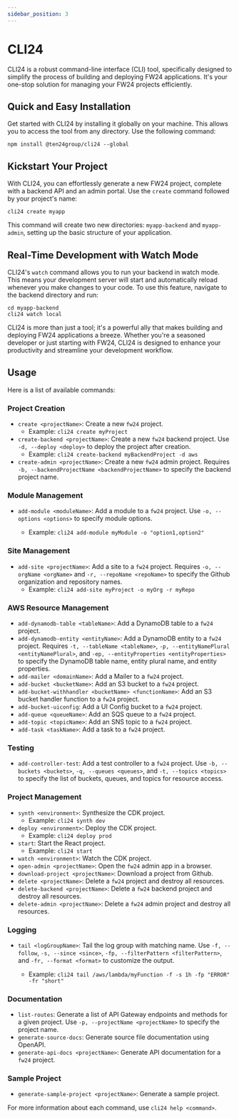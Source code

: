 ```yaml
---
sidebar_position: 3
---
```


# CLI24

CLI24 is a robust command-line interface (CLI) tool, specifically designed to simplify the process of building and deploying FW24 applications. It's your one-stop solution for managing your FW24 projects efficiently.

## Quick and Easy Installation

Get started with CLI24 by installing it globally on your machine. This allows you to access the tool from any directory. Use the following command:

```shell
npm install @ten24group/cli24 --global
```

## Kickstart Your Project

With CLI24, you can effortlessly generate a new FW24 project, complete with a backend API and an admin portal. Use the `create` command followed by your project's name:

```shell
cli24 create myapp
```

This command will create two new directories: `myapp-backend` and `myapp-admin`, setting up the basic structure of your application.

## Real-Time Development with Watch Mode

CLI24's `watch` command allows you to run your backend in watch mode. This means your development server will start and automatically reload whenever you make changes to your code. To use this feature, navigate to the backend directory and run:

```shell
cd myapp-backend
cli24 watch local
```

CLI24 is more than just a tool; it's a powerful ally that makes building and deploying FW24 applications a breeze. Whether you're a seasoned developer or just starting with FW24, CLI24 is designed to enhance your productivity and streamline your development workflow.

## Usage

Here is a list of available commands:

### Project Creation

- `create <projectName>`: Create a new `fw24` project.
  - Example: `cli24 create myProject`
- `create-backend <projectName>`: Create a new `fw24` backend project. Use `-d, --deploy <deploy>` to deploy the project after creation.
  - Example: `cli24 create-backend myBackendProject -d aws`
- `create-admin <projectName>`: Create a new `fw24` admin project. Requires `-b, --backendProjectName <backendProjectName>` to specify the backend project name.

### Module Management

- `add-module <moduleName>`: Add a module to a `fw24` project. Use `-o, --options <options>` to specify module options.

  - Example: `cli24 add-module myModule -o "option1,option2"`

### Site Management

- `add-site <projectName>`: Add a site to a `fw24` project. Requires `-o, --orgName <orgName>` and `-r, --repoName <repoName>` to specify the Github organization and repository names.
  - Example: `cli24 add-site myProject -o myOrg -r myRepo`

### AWS Resource Management

- `add-dynamodb-table <tableName>`: Add a DynamoDB table to a `fw24` project.
- `add-dynamodb-entity <entityName>`: Add a DynamoDB entity to a `fw24` project. Requires `-t, --tableName <tableName>`, `-p, --entityNamePlural <entityNamePlural>`, and `-ep, --entityProperties <entityProperties>` to specify the DynamoDB table name, entity plural name, and entity properties.
- `add-mailer <domainName>`: Add a Mailer to a `fw24` project.
- `add-bucket <bucketName>`: Add an S3 bucket to a `fw24` project.
- `add-bucket-withhandler <bucketName> <functionName>`: Add an S3 bucket handler function to a `fw24` project.
- `add-bucket-uiconfig`: Add a UI Config bucket to a `fw24` project.
- `add-queue <queueName>`: Add an SQS queue to a `fw24` project.
- `add-topic <topicName>`: Add an SNS topic to a `fw24` project.
- `add-task <taskName>`: Add a task to a `fw24` project.

### Testing

- `add-controller-test`: Add a test controller to a `fw24` project. Use `-b, --buckets <buckets>`, `-q, --queues <queues>`, and `-t, --topics <topics>` to specify the list of buckets, queues, and topics for resource access.

### Project Management

- `synth <environment>`: Synthesize the CDK project.
  - Example: `cli24 synth dev`
- `deploy <environment>`: Deploy the CDK project.
  - Example: `cli24 deploy prod`
- `start`: Start the React project.
  - Example: `cli24 start`
- `watch <environment>`: Watch the CDK project.
- `open-admin <projectName>`: Open the `fw24` admin app in a browser.
- `download-project <projectName>`: Download a project from Github.
- `delete <projectName>`: Delete a `fw24` project and destroy all resources.
- `delete-backend <projectName>`: Delete a `fw24` backend project and destroy all resources.
- `delete-admin <projectName>`: Delete a `fw24` admin project and destroy all resources.

### Logging

- `tail <logGroupName>`: Tail the log group with matching name. Use `-f, --follow`, `-s, --since <since>`, `-fp, --filterPattern <filterPattern>`, and `-fr, --format <format>` to customize the output.

  - Example: `cli24 tail /aws/lambda/myFunction -f -s 1h -fp "ERROR" -fr "short"`

### Documentation

- `list-routes`: Generate a list of API Gateway endpoints and methods for a given project. Use `-p, --projectName <projectName>` to specify the project name.
- `generate-source-docs`: Generate source file documentation using OpenAPI.
- `generate-api-docs <projectName>`: Generate API documentation for a `fw24` project.

### Sample Project

- `generate-sample-project <projectName>`: Generate a sample project.

For more information about each command, use `cli24 help <command>`.